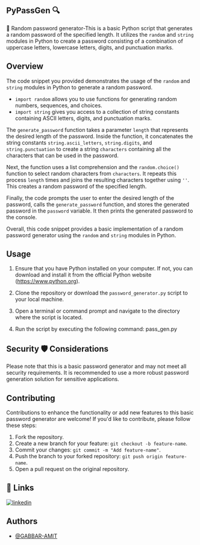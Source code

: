
## PyPassGen 🔍
🔑 
  Random password generator-This is a basic Python script that generates a random password of the specified length. It utilizes the `random` and `string` modules in Python to create a password consisting of a combination of uppercase letters, lowercase letters, digits, and punctuation marks.

## Overview
The code snippet you provided demonstrates the usage of the `random` and `string` modules in Python to generate a random password.

- `import random` allows you to use functions for generating random numbers, sequences, and choices.
- `import string` gives you access to a collection of string constants containing ASCII letters, digits, and punctuation marks.

The `generate_password` function takes a parameter `length` that represents the desired length of the password. Inside the function, it concatenates the string constants `string.ascii_letters`, `string.digits`, and `string.punctuation` to create a string `characters` containing all the characters that can be used in the password.

Next, the function uses a list comprehension and the `random.choice()` function to select random characters from `characters`. It repeats this process `length` times and joins the resulting characters together using `''`. This creates a random password of the specified length.

Finally, the code prompts the user to enter the desired length of the password, calls the `generate_password` function, and stores the generated password in the `password` variable. It then prints the generated password to the console.

Overall, this code snippet provides a basic implementation of a random password generator using the `random` and `string` modules in Python.

## Usage

1. Ensure that you have Python installed on your computer. If not, you can download and install it from the official Python website (https://www.python.org).

2. Clone the repository or download the `password_generator.py` script to your local machine.

3. Open a terminal or command prompt and navigate to the directory where the script is located.

4. Run the script by executing the following command:
pass_gen.py

## Security 🛡️  Considerations

Please note that this is a basic password generator and may not meet all security requirements. It is recommended to use a more robust password generation solution for sensitive applications.

## Contributing

Contributions to enhance the functionality or add new features to this basic password generator are welcome! If you'd like to contribute, please follow these steps:

1. Fork the repository.
2. Create a new branch for your feature: `git checkout -b feature-name`.
3. Commit your changes: `git commit -m "Add feature-name"`.
4. Push the branch to your forked repository: `git push origin feature-name`.
5. Open a pull request on the original repository.

## 🔗 Links

[![linkedin](https://img.shields.io/badge/linkedin-0A66C2?style=for-the-badge&logo=linkedin&logoColor=white)](https://www.linkedin.com/in/amit-kumar-sahu7941/)

## Authors

- [@GABBAR-AMIT ](https://github.com/GABBAR-AMIT)
